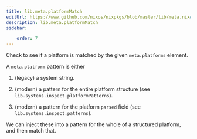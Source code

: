 ```yaml
---
title: lib.meta.platformMatch
editUrl: https://www.github.com/nixos/nixpkgs/blob/master/lib/meta.nix#L107C19
description: lib.meta.platformMatch
sidebar:

    order: 7
---
```


Check to see if a platform is matched by the given `meta.platforms`
element.

A `meta.platform` pattern is either

1. (legacy) a system string.

2. (modern) a pattern for the entire platform structure (see `lib.systems.inspect.platformPatterns`).

3. (modern) a pattern for the platform `parsed` field (see `lib.systems.inspect.patterns`).

We can inject these into a pattern for the whole of a structured platform,
and then match that.



